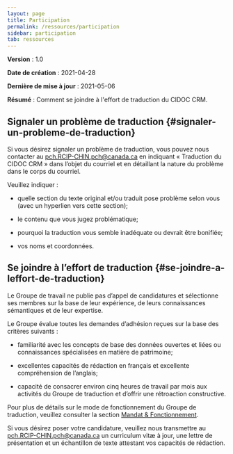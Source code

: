 ```yaml
---
layout: page
title: Participation
permalink: /ressources/participation
sidebar: participation
tab: ressources
---
```


**Version** : 1.0

**Date de création** : 2021-04-28

**Dernière de mise à jour** : 2021-05-06

**Résumé** : Comment se joindre à l'effort de traduction du CIDOC CRM.

## Signaler un problème de traduction {#signaler-un-probleme-de-traduction}

Si vous désirez signaler un problème de traduction, vous pouvez nous contacter au [pch.RCIP-CHIN.pch@canada.ca](mailto:pch.RCIP-CHIN.pch@canada.ca) en indiquant « Traduction du CIDOC CRM » dans l’objet du courriel et en détaillant la nature du problème dans le corps du courriel.

Veuillez indiquer :

  - quelle section du texte original et/ou traduit pose problème selon vous (avec un hyperlien vers cette section);

  - le contenu que vous jugez problématique;

  - pourquoi la traduction vous semble inadéquate ou devrait être bonifiée;

  - vos noms et coordonnées.

## Se joindre à l’effort de traduction {#se-joindre-a-leffort-de-traduction}

Le Groupe de travail ne publie pas d’appel de candidatures et sélectionne ses membres sur la base de leur expérience, de leurs connaissances sémantiques et de leur expertise.

Le Groupe évalue toutes les demandes d’adhésion reçues sur la base des critères suivants :

  - familiarité avec les concepts de base des données ouvertes et liées ou connaissances spécialisées en matière de patrimoine;

  - excellentes capacités de rédaction en français et excellente compréhension de l’anglais;

  - capacité de consacrer environ cinq heures de travail par mois aux activités du Groupe de traduction et d’offrir une rétroaction constructive.

Pour plus de détails sur le mode de fonctionnement du Groupe de traduction, veuillez consulter la section [Mandat & Fonctionnement](https://chin-rcip.github.io/cidoc_crm_fr-ca/ressources/mandat-fonctionnement).

Si vous désirez poser votre candidature, veuillez nous transmettre au [pch.RCIP-CHIN.pch@canada.ca](mailto:pch.RCIP-CHIN.pch@canada.ca) un curriculum vitæ à jour, une lettre de présentation et un échantillon de texte attestant vos capacités de rédaction.
